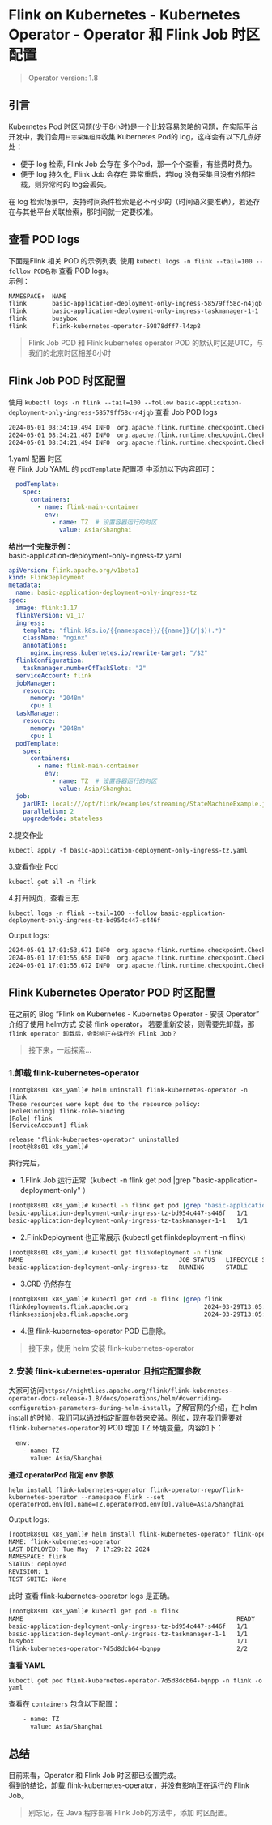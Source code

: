 # Flink on Kubernetes - Kubernetes Operator - Operator 和 Flink Job 时区配置  

>Operator version: 1.8  

## 引言    
Kubernetes Pod 时区问题(少于8小时)是一个比较容易忽略的问题，在实际平台开发中，我们会用`日志采集组件`收集 Kubernetes Pod的 log，这样会有以下几点好处： 
* 便于 log 检索, Flink Job 会存在 多个Pod，那一个个查看，有些费时费力。        
* 便于 log 持久化, Flink Job 会存在 异常重启，若log 没有采集且没有外部挂载，则异常时的 log会丢失。        

在 log 检索场景中，支持时间条件检索是必不可少的（时间语义要准确），若还存在与其他平台关联检索，那时间就一定要校准。            


## 查看 POD logs 
下面是Flink 相关 POD 的示例列表, 使用 `kubectl logs -n flink --tail=100 --follow POD名称` 查看 POD logs。       
示例： 
```bash   
NAMESPACE↑  NAME                                                        PF READY STATUS    
flink       basic-application-deployment-only-ingress-58579ff58c-n4jqb  ●  1/1   Running   
flink       basic-application-deployment-only-ingress-taskmanager-1-1   ●  1/1   Running   
flink       busybox                                                     ●  1/1   Running   
flink       flink-kubernetes-operator-59878dff7-l4zp8                   ●  2/2   Running   
```

>Flink Job POD 和 Flink kubernetes operator POD 的默认时区是UTC，与我们的北京时区相差8小时     

## Flink Job POD 时区配置      
使用 `kubectl logs -n flink --tail=100 --follow basic-application-deployment-only-ingress-58579ff58c-n4jqb` 查看 Job POD logs     
```bash
2024-05-01 08:34:19,494 INFO  org.apache.flink.runtime.checkpoint.CheckpointCoordinator    [] - Completed checkpoint 11082 for job 8ed117bddd09c5fa736f7792cc04498f (15387 bytes, checkpointDuration=8 ms, finalizationTime=0 ms).
2024-05-01 08:34:21,487 INFO  org.apache.flink.runtime.checkpoint.CheckpointCoordinator    [] - Triggering checkpoint 11083 (type=CheckpointType{name='Checkpoint', sharingFilesStrategy=FORWARD_BACKWARD}) @ 1715070861487 for job 8ed117bddd09c5fa736f7792cc04498f.
2024-05-01 08:34:21,494 INFO  org.apache.flink.runtime.checkpoint.CheckpointCoordinator    [] - Completed checkpoint 11083 for job  8ed117bddd09c5fa736f7792cc04498f (15288 bytes, checkpointDuration=7 ms, finalizationTime=0 ms).
```   

1.yaml 配置 时区        
在 Flink Job YAML 的 `podTemplate` 配置项 中添加以下内容即可：         
```yaml
  podTemplate:
    spec:
      containers:
        - name: flink-main-container
          env:
            - name: TZ  # 设置容器运行的时区
              value: Asia/Shanghai
```

**给出一个完整示例：**      
basic-application-deployment-only-ingress-tz.yaml       
```yaml
apiVersion: flink.apache.org/v1beta1
kind: FlinkDeployment
metadata:
  name: basic-application-deployment-only-ingress-tz
spec:
  image: flink:1.17
  flinkVersion: v1_17
  ingress: 
    template: "flink.k8s.io/{{namespace}}/{{name}}(/|$)(.*)"
    className: "nginx"
    annotations:
      nginx.ingress.kubernetes.io/rewrite-target: "/$2"
  flinkConfiguration:
    taskmanager.numberOfTaskSlots: "2"
  serviceAccount: flink
  jobManager:
    resource:
      memory: "2048m"
      cpu: 1
  taskManager:
    resource:
      memory: "2048m"
      cpu: 1
  podTemplate:
    spec:
      containers:
        - name: flink-main-container
          env:
            - name: TZ  # 设置容器运行的时区
              value: Asia/Shanghai
  job:
    jarURI: local:///opt/flink/examples/streaming/StateMachineExample.jar
    parallelism: 2
    upgradeMode: stateless
```


2.提交作业      
```shell
kubectl apply -f basic-application-deployment-only-ingress-tz.yaml        
```

3.查看作业 Pod       
```shell
kubectl get all -n flink 
```

4.打开网页，查看日志      
```shell
kubectl logs -n flink --tail=100 --follow basic-application-deployment-only-ingress-tz-bd954c447-s446f    
``` 

Output logs:      
```bash
2024-05-01 17:01:53,671 INFO  org.apache.flink.runtime.checkpoint.CheckpointCoordinator    [] - Completed checkpoint 360 for job cb8ec3e5a641da6fcd2a6db1abc10e8a (15090 bytes, checkpointDuration=15 ms, finalizationTime=0 ms).
2024-05-01 17:01:55,658 INFO  org.apache.flink.runtime.checkpoint.CheckpointCoordinator    [] - Triggering checkpoint 361 (type=CheckpointType{name='Checkpoint', sharingFilesStrategy=FORWARD_BACKWARD}) @ 1715072515656 for job cb8ec3e5a641da6fcd2a6db1abc10e8a.
2024-05-01 17:01:55,672 INFO  org.apache.flink.runtime.checkpoint.CheckpointCoordinator    [] - Completed checkpoint 361 for job cb8ec3e5a641da6fcd2a6db1abc10e8a (15225 bytes, checkpointDuration=15 ms, finalizationTime=1 ms).
```


## Flink Kubernetes Operator POD 时区配置       
在之前的 Blog “Flink on Kubernetes - Kubernetes Operator - 安装 Operator” 介绍了使用 helm方式 安装 flink operator， 若要重新安装，则需要先卸载，那`flink operator 卸载后，会影响正在运行的 Flink Job？`    

>接下来，一起探索...      

### 1.卸载 flink-kubernetes-operator  
```shell
[root@k8s01 k8s_yaml]# helm uninstall flink-kubernetes-operator -n flink 
These resources were kept due to the resource policy:
[RoleBinding] flink-role-binding
[Role] flink
[ServiceAccount] flink

release "flink-kubernetes-operator" uninstalled 
[root@k8s01 k8s_yaml]#   
```

执行完后， 
* 1.Flink Job 运行正常（kubectl -n flink get pod |grep "basic-application-deployment-only" ）         
```bash
[root@k8s01 k8s_yaml]# kubectl -n flink get pod |grep "basic-application-deployment-only"
basic-application-deployment-only-ingress-tz-bd954c447-s446f   1/1     Running   0               35m
basic-application-deployment-only-ingress-tz-taskmanager-1-1   1/1     Running   0               35m
```

* 2.FlinkDeployment 也正常展示 (kubectl get flinkdeployment -n flink)       
```bash
[root@k8s01 k8s_yaml]# kubectl get flinkdeployment -n flink
NAME                                           JOB STATUS   LIFECYCLE STATE
basic-application-deployment-only-ingress-tz   RUNNING      STABLE
``` 

* 3.CRD 仍然存在      
```bash
[root@k8s01 k8s_yaml]# kubectl get crd -n flink |grep flink
flinkdeployments.flink.apache.org                     2024-03-29T13:05:39Z
flinksessionjobs.flink.apache.org                     2024-03-29T13:05:39Z
```

* 4.但 flink-kubernetes-operator POD 已删除。   

>接下来，使用 helm 安装 flink-kubernetes-operator   

### 2.安装 flink-kubernetes-operator 且指定配置参数   
大家可访问`https://nightlies.apache.org/flink/flink-kubernetes-operator-docs-release-1.8/docs/operations/helm/#overriding-configuration-parameters-during-helm-install`，了解官网的介绍，在 helm install 的时候，我们可以通过指定配置参数来安装。例如，现在我们需要对 `flink-kubernetes-operator`的 POD 增加 TZ 环境变量，内容如下：  
```bash
  env:
    - name: TZ
      value: Asia/Shanghai
```
**通过 operatorPod 指定 env 参数**     
```shell
helm install flink-kubernetes-operator flink-operator-repo/flink-kubernetes-operator --namespace flink --set operatorPod.env[0].name=TZ,operatorPod.env[0].value=Asia/Shanghai 
```

Output logs:    
```bash
[root@k8s01 k8s_yaml]# helm install flink-kubernetes-operator flink-operator-repo/flink-kubernetes-operator --namespace flink --set operatorPod.env[0].name=TZ,operatorPod.env[0].value=Asia/Shanghai 
NAME: flink-kubernetes-operator
LAST DEPLOYED: Tue May  7 17:29:22 2024
NAMESPACE: flink
STATUS: deployed
REVISION: 1
TEST SUITE: None
```

此时 查看 flink-kubernetes-operator logs 是正确。     
```bash 
[root@k8s01 k8s_yaml]# kubectl get pod -n flink
NAME                                                           READY   STATUS    RESTARTS        AGE
basic-application-deployment-only-ingress-tz-bd954c447-s446f   1/1     Running   0               42m
basic-application-deployment-only-ingress-tz-taskmanager-1-1   1/1     Running   0               41m
busybox                                                        1/1     Running   649 (24m ago)   38d
flink-kubernetes-operator-7d5d8dcb64-bqnpp                     2/2     Running   0               117s
```

**查看 YAML**   
```shell
kubectl get pod flink-kubernetes-operator-7d5d8dcb64-bqnpp -n flink -o yaml   
```

查看在 `containers` 包含以下配置： 
```bash
    - name: TZ
      value: Asia/Shanghai
```

## 总结   
目前来看，Operator 和 Flink Job 时区都已设置完成。        
得到的结论，卸载 flink-kubernetes-operator，并没有影响正在运行的 Flink Job。            
>别忘记，在 Java 程序部署 Flink Job的方法中，添加 时区配置。      
